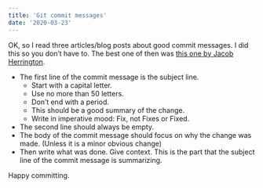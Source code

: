 ```yaml
---
title: 'Git commit messages'
date: '2020-03-23'
---
```


OK, so I read three articles/blog posts about good commit messages. I did this so you don’t have to. The best one of then was [this one by Jacob Herrington](https://dev.to/jacobherrington/how-to-write-useful-commit-messages-my-commit-message-template-20n9).

- The first line of the commit message is the subject line.
  - Start with a capital letter.
  - Use no more than 50 letters.
  - Don’t end with a period.
  - This should be a good summary of the change.
  - Write in imperative mood: Fix, not Fixes or Fixed.
- The second line should always be empty.
- The body of the commit message should focus on why the change was made. (Unless it is a minor obvious change)
- Then write what was done. Give context. This is the part that the subject line of the commit message is summarizing.

Happy committing.
